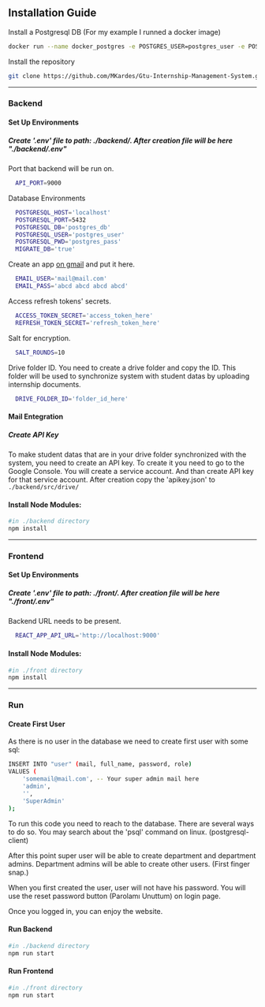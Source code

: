 <h2>Installation Guide</h2>

Install a Postgresql DB
(For my example I runned a docker image)
```bash
docker run --name docker_postgres -e POSTGRES_USER=postgres_user -e POSTGRES_DB=postgres_db -e POSTGRES_PASSWORD=postgres_pass -d -p 5432:5432 postgres
```

Install the repository
```bash
git clone https://github.com/MKardes/Gtu-Internship-Management-System.git
```

--- 
<h3> Backend </h3>

<h4>Set Up Environments</h4>
<h5>Create '.env' file to path: ./backend/. After creation file will be here "./backend/.env" </h5>

<p>Port that backend will be run on.</p>

```bash
  API_PORT=9000
```

<p>Database Environments</p>

``` bash
  POSTGRESQL_HOST='localhost'
  POSTGRESQL_PORT=5432
  POSTGRESQL_DB='postgres_db'
  POSTGRESQL_USER='postgres_user'
  POSTGRESQL_PWD='postgres_pass'
  MIGRATE_DB='true'
```

<p>Create an app <a href='https://myaccount.google.com/apppasswords'>on gmail<a> and put it here.</p>
  
```bash
  EMAIL_USER='mail@mail.com'
  EMAIL_PASS='abcd abcd abcd abcd'
```

<p>Access refresh tokens' secrets.</p>

```bash
  ACCESS_TOKEN_SECRET='access_token_here'
  REFRESH_TOKEN_SECRET='refresh_token_here'
```

<p>Salt for encryption.</p>

```bash
  SALT_ROUNDS=10
```

<p>Drive folder ID. You need to create a drive folder and copy the ID. This folder will be used to synchronize system with student datas by uploading internship documents.</p>

``` bash
  DRIVE_FOLDER_ID='folder_id_here'
```

<h4>Mail Entegration</h4>

<h5>Create API Key</h5>

To make student datas that are in your drive folder synchronized with the system, you need to create an API key. To create it you need to go to the Google Console. You will create a service account. And than create API key for that service account. After creation copy the 'apikey.json' to ```./backend/src/drive/```

<h4>Install Node Modules:</h4>

```bash
#in ./backend directory 
npm install
```

---
<h3> Frontend </h3>

<h4>Set Up Environments</h4>
<h5>Create '.env' file to path: ./front/. After creation file will be here "./front/.env" </h5>

<p>Backend URL needs to be present.</p>

```bash
  REACT_APP_API_URL='http://localhost:9000'
```

<h4>Install Node Modules:</h4>

```bash
#in ./front directory 
npm install
```

---
<h3>Run</h3>

<h4>Create First User</h4>
<p>As there is no user in the database we need to create first user with some sql:</p>

``` bash 
INSERT INTO "user" (mail, full_name, password, role)
VALUES (
	'somemail@mail.com', -- Your super admin mail here
	'admin',
	'',
	'SuperAdmin'
);
```
<p>To run this code you need to reach to the database. There are several ways to do so. You may search about the 'psql' command on linux. (postgresql-client) </p>
<p>After this point super user will be able to create department and department admins. Department admins will be able to create other users. (First finger snap.)</p>
<p>When you first created the user, user will not have his password. You will use the reset password button (Parolamı Unuttum) on login page. </p>
<p>Once you logged in, you can enjoy the website.</p>

<h4>Run Backend</h4>

```bash
#in ./backend directory 
npm run start
```

<h4>Run Frontend</h4>

```bash
#in ./front directory 
npm run start
```
